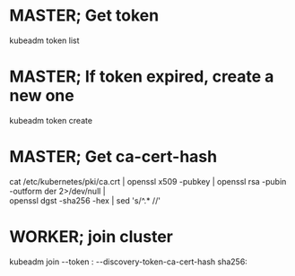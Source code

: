 # MASTER; Get token
kubeadm token list
# MASTER; If token expired, create a new one
kubeadm token create
# MASTER; Get ca-cert-hash
cat /etc/kubernetes/pki/ca.crt | openssl x509 -pubkey  | openssl rsa -pubin -outform der 2>/dev/null | \
   openssl dgst -sha256 -hex | sed 's/^.* //'
# WORKER; join cluster
kubeadm join --token <token> <control-plane-host>:<control-plane-port> --discovery-token-ca-cert-hash sha256:<hash>